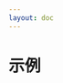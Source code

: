```yaml
---
layout: doc
---
```


<CustomItemBox :item="{
  name: '紫百合',
  icon: '/images/purple-lili.png',
  type: '花卉',
  description: '一种神秘的花卉。',
  params: {
    healing: 10,
    mana: 20
  },
  obtain: {
    found: ['农田', '野外', '村庄', '宝箱'],
    npc: [
      { name: '小孩', quantity: 5 },
      { name: '农夫', quantity: 3 },
      { name: '裁缝', quantity: 2 }
    ],
    shop: [
      { npc: '老人', cost: '50,000 金币', stock: 3, notes: '每月刷新' },
      { npc: '商人', cost: '60,000 金币', stock: 2, notes: '每周刷新' },
      { npc: '行医', cost: '55,000 金币', stock: 5, notes: '每日刷新' }
    ],
    gardening: [
      { method: '农田', time: '2天22小时' },
      { method: '种植箱', time: '3天' }
    ]
  }
}" />

# 示例

